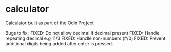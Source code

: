 # calculator
Calculator built as part of the Odin Project

Bugs to fix:
    FIXED: Do not allow decimal if decimal present
    FIXED: Handle repeating decimal e.g 11/3
    FIXED: Handle non-numbers (#/0)
    FIXED: Prevent additional digits being added after enter is pressed.



